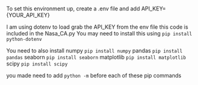 #
To set this environment up, create a .env file and add 
API_KEY={YOUR_API_KEY}

I am using dotenv to load grab the API_KEY from the env file this code is included in the Nasa_CA.py
You may need to install this using `pip install python-dotenv`

You need to also install
numpy `pip install numpy`
pandas `pip install pandas`
seaborn `pip install seaborn`
matplotlib `pip install matplotlib`
scipy `pip install scipy`

you made need to add `python -m` before each of these pip commands

